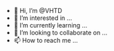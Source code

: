 - 👋 Hi, I’m @VHTD
- 👀 I’m interested in ...
- 🌱 I’m currently learning ...
- 💞️ I’m looking to collaborate on ...
- 📫 How to reach me ...

<!---
VHTD/VHTD is a ✨ special ✨ repository because its `README.md` (this file) appears on your GitHub profile.
You can click the Preview link to take a look at your changes.
--->
